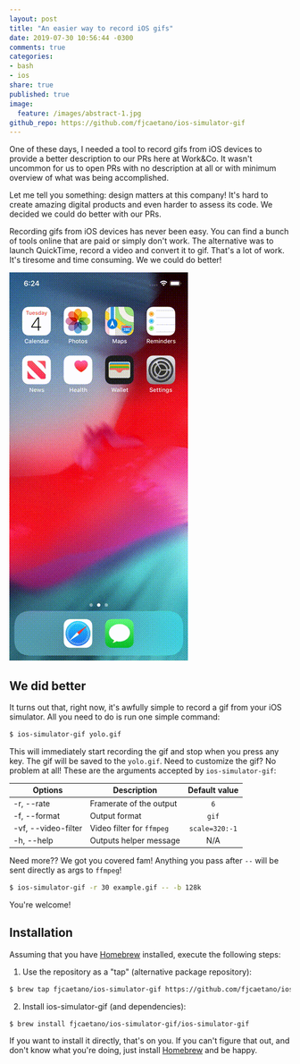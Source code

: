 ```yaml
---
layout: post
title: "An easier way to record iOS gifs"
date: 2019-07-30 10:56:44 -0300
comments: true
categories: 
- bash
- ios
share: true
published: true
image:
  feature: /images/abstract-1.jpg 
github_repo: https://github.com/fjcaetano/ios-simulator-gif
---
```


One of these days, I needed a tool to record gifs from iOS devices to provide a better description
to our PRs here at Work&Co. It wasn't uncommon for us to open PRs with no description at all or with minimum overview of what was being accomplished.

Let me tell you something: design matters at this company! It's hard to create amazing digital
products and even harder to assess its code. We decided we could do better with our PRs.

Recording gifs from iOS devices has never been easy. You can find a bunch of tools online that are
paid or simply don't work. The alternative was to launch QuickTime, record a video and convert it to
gif. That's a lot of work. It's tiresome and time consuming. We we could do better!

![Example GIF](https://github.com/fjcaetano/ios-simulator-gif/raw/master/example.gif?raw=true)


<!-- more -->

## We did better

It turns out that, right now, it's awfully simple to record a gif from your iOS simulator. All you 
need to do is run one simple command:

```sh
$ ios-simulator-gif yolo.gif
```

This will immediately start recording the gif and stop when you press any key. The gif will be saved
to the `yolo.gif`. Need to customize the gif? No problem at all! These are the arguments accepted
by `ios-simulator-gif`:

| Options             | Description               | Default value  |
| ------------------- | ------------------------- | :------------: |
| -r, --rate          | Framerate of the output   |      `6`       |
| -f, --format        | Output format             |     `gif`      |
| -vf, --video-filter | Video filter for `ffmpeg` | `scale=320:-1` |
| -h, --help          | Outputs helper message    |      N/A       |

Need more?? We got you covered fam! Anything you pass after `--` will be sent directly as args to `ffmpeg`!

```sh
$ ios-simulator-gif -r 30 example.gif -- -b 128k
```

You're welcome!

## Installation

Assuming that you have [Homebrew][1] installed, execute the following steps:

1. Use the repository as a "tap" (alternative package repository):

```sh
$ brew tap fjcaetano/ios-simulator-gif https://github.com/fjcaetano/ios-simulator-gif.git
```

2. Install ios-simulator-gif (and dependencies):

```sh
$ brew install fjcaetano/ios-simulator-gif/ios-simulator-gif
```

If you want to install it directly, that's on you. If you can't figure that out, and don't know what you're doing, just install [Homebrew][1] and be happy.

[1]: https://brew.sh/